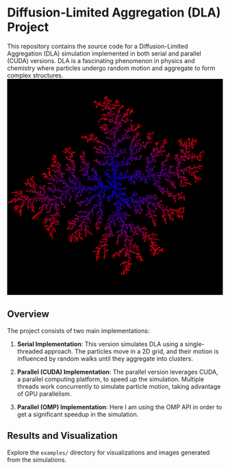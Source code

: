 # Diffusion-Limited Aggregation (DLA) Project

This repository contains the source code for a Diffusion-Limited Aggregation (DLA) simulation implemented in both serial and parallel (CUDA) versions. DLA is a fascinating phenomenon in physics and chemistry where particles undergo random motion and aggregate to form complex structures.
![](https://raw.githubusercontent.com/Nickmadia/dla_simulator/master/examples/heatmap_parallel.png)
## Overview

The project consists of two main implementations:

1. **Serial Implementation**: This version simulates DLA using a single-threaded approach. The particles move in a 2D grid, and their motion is influenced by random walks until they aggregate into clusters.

2. **Parallel (CUDA) Implementation**: The parallel version leverages CUDA, a parallel computing platform, to speed up the simulation. Multiple threads work concurrently to simulate particle motion, taking advantage of GPU parallelism.

3. **Parallel (OMP) Implementation**: Here I am using the OMP API in order to get a significant speedup in the simulation.
   
## Results and Visualization
Explore the `examples/` directory for visualizations and images generated from the simulations.
